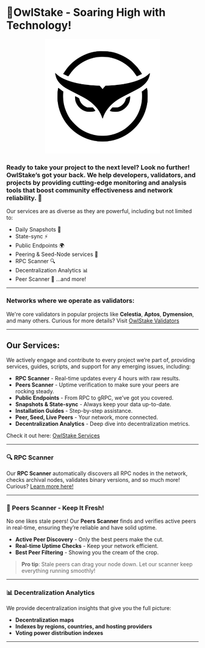 # 🦉OwlStake - Soaring High with Technology!

<p align="center">
<img src="https://raw.githubusercontent.com/owlstake/owlstake/main/svg/owlstake-logo.svg" width="300"/>
</p>

### Ready to take your project to the next level? Look no further! OwlStake’s got your back. We help **developers, validators, and projects** by providing cutting-edge monitoring and analysis tools that boost community effectiveness and network reliability. 🚀

Our services are as diverse as they are powerful, including but not limited to:
- Daily Snapshots 📸
- State-sync ⚡
- Public Endpoints 🌍
- Peering & Seed-Node services 🌱
- RPC Scanner 🔍
- Decentralization Analytics 📊
- Peer Scanner 🔗 …and more!

---

### Networks where we operate as validators:

We're core validators in popular projects like **Celestia**, **Aptos**, **Dymension**, and many others. Curious for more details? Visit [OwlStake Validators](https://owlstake.com)

---

## Our Services:
We actively engage and contribute to every project we’re part of, providing services, guides, scripts, and support for any emerging issues, including:

- **RPC Scanner** - Real-time updates every 4 hours with raw results.
- **Peers Scanner** - Uptime verification to make sure your peers are rocking steady.
- **Public Endpoints** - From RPC to gRPC, we’ve got you covered.
- **Snapshots & State-sync** - Always keep your data up-to-date.
- **Installation Guides** - Step-by-step assistance.
- **Peer, Seed, Live Peers** - Your network, more connected.
- **Decentralization Analytics** - Deep dive into decentralization metrics.

Check it out here: [OwlStake Services](https://services.owlstake.com/docs/mainnet)

---

### 🔍 RPC Scanner
Our **RPC Scanner** automatically discovers all RPC nodes in the network, checks archival nodes, validates binary versions, and so much more! Curious? [Learn more here!](https://services.owlstake.com/docs/mainnet/dymension/public-rpc)

---

### 🔗 Peers Scanner - Keep It Fresh!
No one likes stale peers! Our **Peers Scanner** finds and verifies active peers in real-time, ensuring they’re reliable and have solid uptime.

- **Active Peer Discovery** - Only the best peers make the cut.
- **Real-time Uptime Checks** - Keep your network efficient.
- **Best Peer Filtering** - Showing you the cream of the crop.

> **Pro tip**: Stale peers can drag your node down. Let our scanner keep everything running smoothly!

---

### 📊 Decentralization Analytics
We provide decentralization insights that give you the full picture:  
- **Decentralization maps**  
- **Indexes by regions, countries, and hosting providers**  
- **Voting power distribution indexes**

---
